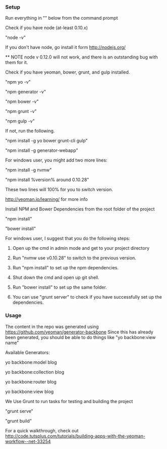 ### Setup
Run everything in "" below from the command prompt

Check if you have node (at-least 0.10.x)

"node -v"

If you don't have node, go install it form http://nodejs.org/

** NOTE node v 0.12.0 will not work, and there is an outstanding bug with them for it.



Check if you have yeoman, bower, grunt, and gulp installed.

"npm yo -v"

"npm generator -v"

"npm bower -v"

"npm grunt -v"

"npm gulp -v"

If not, run the following.

"npm install -g yo bower grunt-cli gulp"

"npm install -g generator-webapp"



For windows user, you might add two more lines:

"npm install -g nvmw"

"npm install %version% around 0.10.28"

These two lines will 100% for you to switch version.

http://yeoman.io/learning/ for more info

Install NPM and Bower Dependencies from the root folder of the project

"npm install"

"bower install"


For windows user, I suggest that you do the following steps:

1. Open up the cmd in admin mode and get to your project directory

2. Run "nvmw use v0.10.28" to switch to the previous version.

3. Run "npm install" to set up the npm dependencies.

4. Shut down the cmd and open up git shell.

5. Run "bower install" to set up the same folder.

6. You can use "grunt server" to check if you have successfully set up the dependencies.


### Usage

The content in the repo was generated using https://github.com/yeoman/generator-backbone
Since this has already been generated, you should be able to do things like
"yo backbone:view name"

Available Generators:

yo backbone:model blog

yo backbone:collection blog

yo backbone:router blog

yo backbone:view blog


We Use Grunt to run tasks for testing and building the project

"grunt serve"

"grunt build"


For a quick walkthrough, check out http://code.tutsplus.com/tutorials/building-apps-with-the-yeoman-workflow--net-33254
